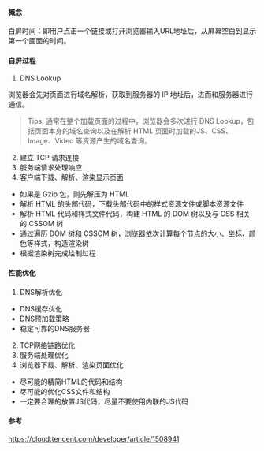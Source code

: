 #### 概念
白屏时间：即用户点击一个链接或打开浏览器输入URL地址后，从屏幕空白到显示第一个画面的时间。

#### 白屏过程
1. DNS Lookup

浏览器会先对页面进行域名解析，获取到服务器的 IP 地址后，进而和服务器进行通信。

> Tips: 通常在整个加载页面的过程中，浏览器会多次进行 DNS Lookup，包括页面本身的域名查询以及在解析 HTML 页面时加载的JS、CSS、Image、Video 等资源产生的域名查询。

2. 建立 TCP 请求连接
3. 服务端请求处理响应
4. 客户端下载、解析、渲染显示页面
  - 如果是 Gzip 包，则先解压为 HTML
  - 解析 HTML 的头部代码，下载头部代码中的样式资源文件或脚本资源文件
  - 解析 HTML 代码和样式文件代码，构建 HTML 的 DOM 树以及与 CSS 相关的 CSSOM 树
  - 通过遍历 DOM 树和 CSSOM 树，浏览器依次计算每个节点的大小、坐标、颜色等样式，构造渲染树
  - 根据渲染树完成绘制过程

#### 性能优化
1. DNS解析优化
  - DNS缓存优化
  - DNS预加载策略
  - 稳定可靠的DNS服务器
2. TCP网络链路优化
3. 服务端处理优化
4. 浏览器下载、解析、渲染页面优化
  - 尽可能的精简HTML的代码和结构
  - 尽可能的优化CSS文件和结构
  - 一定要合理的放置JS代码，尽量不要使用内联的JS代码

#### 参考
https://cloud.tencent.com/developer/article/1508941
